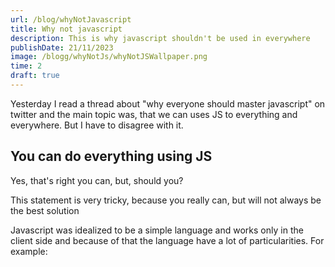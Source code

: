 ```yaml
---
url: /blog/whyNotJavascript
title: Why not javascript
description: This is why javascript shouldn't be used in everywhere
publishDate: 21/11/2023
image: /blogg/whyNotJs/whyNotJSWallpaper.png
time: 2 
draft: true
---
```


Yesterday I read a thread about "why everyone should master javascript" on twitter and the main topic was, that we can uses JS to everything
and everywhere. But I have to disagree with it.

## You can do everything using JS
Yes, that's right you can, but, should you? 

This statement is very tricky, because you really can, but will not always be the best solution

Javascript was idealized to be a simple language and works only in the client side and because of that the language have a lot of particularities. For example: 